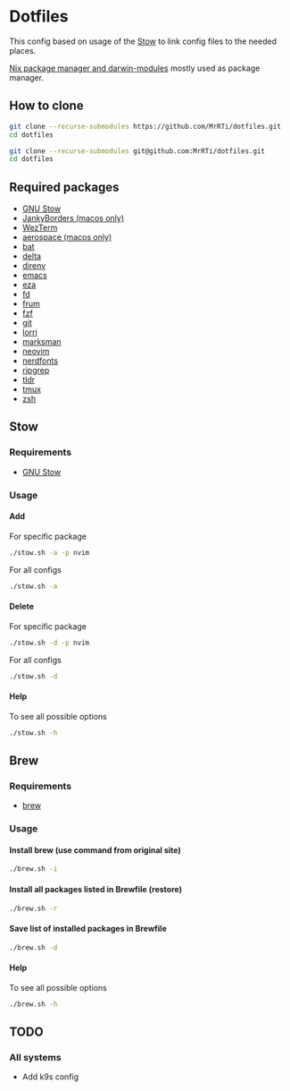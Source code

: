 # Dotfiles

This config based on usage of the [Stow](#stow) to link config files to the needed places.

[Nix package manager and darwin-modules](#nix-packages) mostly used as package manager.

## How to clone

```sh
git clone --recurse-submodules https://github.com/MrRTi/dotfiles.git
cd dotfiles
```

```sh
git clone --recurse-submodules git@github.com:MrRTi/dotfiles.git
cd dotfiles
```

## Required packages

- [GNU Stow](https://www.gnu.org/software/stow/)
- [JankyBorders (macos only)](https://github.com/FelixKratz/JankyBorders)
- [WezTerm](https://wezfurlong.org/wezterm/index.html)
- [aerospace (macos only)](https://nikitabobko.github.io/AeroSpace/guide#installation)
- [bat](https://github.com/sharkdp/bat)
- [delta](https://github.com/dandavison/delta)
- [direnv](https://direnv.net/)
- [emacs](https://www.gnu.org/software/emacs/)
- [eza](https://github.com/eza-community/eza)
- [fd](https://github.com/sharkdp/fd)
- [frum](https://github.com/tako8ki/frum)
- [fzf](https://github.com/junegunn/fzf)
- [git](https://git-scm.com/)
- [lorri](https://github.com/nix-community/lorri)
- [marksman](https://github.com/artempyanykh/marksman)
- [neovim](https://github.com/neovim/neovim)
- [nerdfonts](https://www.nerdfonts.com/)
- [ripgrep](https://github.com/BurntSushi/ripgrep)
- [tldr](https://github.com/tldr-pages/tldr)
- [tmux](https://github.com/tmux/tmux/wiki)
- [zsh](https://www.zsh.org/)

## Stow

### Requirements

- [GNU Stow](https://www.gnu.org/software/stow/)

### Usage

#### Add

For specific package

```sh
./stow.sh -a -p nvim
```

For all configs

```sh
./stow.sh -a
```

#### Delete

For specific package

```sh
./stow.sh -d -p nvim
```

For all configs

```sh
./stow.sh -d
```

#### Help

To see all possible options

```sh
./stow.sh -h
```

## Brew

### Requirements

- [brew](https://brew.sh/)

### Usage

#### Install brew (use command from original site)

```sh
./brew.sh -i
```

#### Install all packages listed in Brewfile (restore)

```sh
./brew.sh -r
```

#### Save list of installed packages in Brewfile

```sh
./brew.sh -d
```

#### Help

To see all possible options

```sh
./brew.sh -h
```

## TODO

### All systems

- Add k9s config

